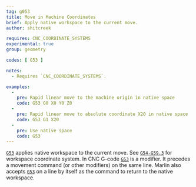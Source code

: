 ```yaml
---
tag: g053
title: Move in Machine Coordinates
brief: Apply native workspace to the current move.
author: shitcreek

requires: CNC_COORDINATE_SYSTEMS
experimental: true
group: geometry

codes: [ G53 ]

notes:
  - Requires `CNC_COORDINATE_SYSTEMS`.

examples:
  -
    pre: Rapid linear move to the machine origin in native space
    code: G53 G0 X0 Y0 Z0
  -
    pre: Rapid linear move to absolute coordinate X20 in native space
    code: G53 G1 X20
  -
    pre: Use native space
    code: G53
---
```


[`G53`](/docs/gcode/G053.html) applies native workspace to the current move. See [`G54-G59.3`](/docs/gcode/G054-G059.html) for workspace coordinate system.
In CNC G-code [`G53`](/docs/gcode/G053.html) is a modifier. It precedes a movement command (or other modifiers) on the same line.
Marlin also accepts [`G53`](/docs/gcode/G053.html) on a line by itself as the command to return to the native workspace.
